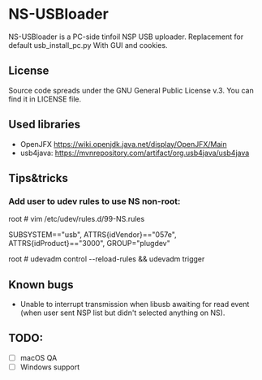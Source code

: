 # NS-USBloader

NS-USBloader is a PC-side tinfoil NSP USB uploader. Replacement for default usb_install_pc.py
With GUI and cookies.

## License

Source code spreads under the GNU General Public License v.3. You can find it in LICENSE file.

## Used libraries
* OpenJFX https://wiki.openjdk.java.net/display/OpenJFX/Main
* usb4java: https://mvnrepository.com/artifact/org.usb4java/usb4java

## Tips&tricks
### Add user to udev rules to use NS non-root:
root # vim /etc/udev/rules.d/99-NS.rules

SUBSYSTEM=="usb", ATTRS{idVendor}=="057e", ATTRS{idProduct}=="3000", GROUP="plugdev"

root # udevadm control --reload-rules && udevadm trigger

## Known bugs
* Unable to interrupt transmission when libusb awaiting for read event (when user sent NSP list but didn't selected anything on NS).

## TODO:
- [ ] macOS QA
- [ ] Windows support